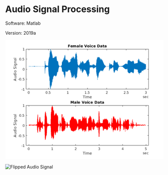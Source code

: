 # Audio Signal Processing

Software: Matlab

Version: 2019a

![Audio Output](audio_plot.png)

![Flipped Audio Signal](flipped_audio.png)
